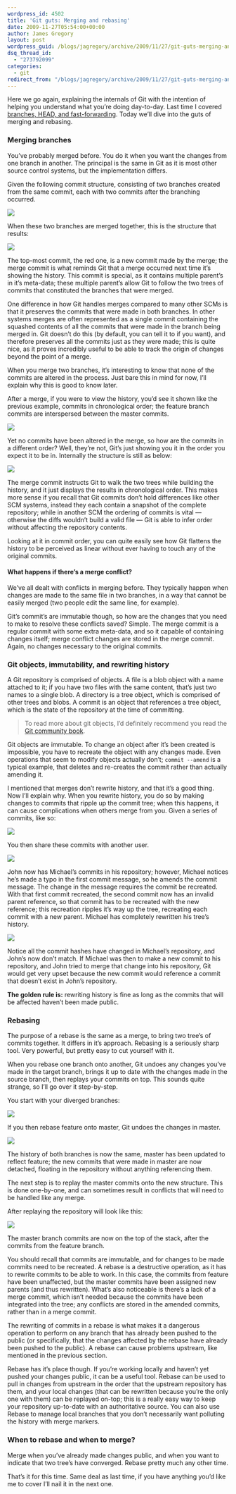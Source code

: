 ```yaml
---
wordpress_id: 4502
title: 'Git guts: Merging and rebasing'
date: 2009-11-27T05:54:00+00:00
author: James Gregory
layout: post
wordpress_guid: /blogs/jagregory/archive/2009/11/27/git-guts-merging-and-rebasing.aspx
dsq_thread_id:
  - "273792099"
categories:
  - git
redirect_from: "/blogs/jagregory/archive/2009/11/27/git-guts-merging-and-rebasing.aspx/"
---
```

Here we go again, explaining the internals of Git with the intention of helping you understand what you&#8217;re doing day-to-day. Last time I covered [branches, HEAD, and fast-forwarding](https://lostechies.com/blogs/jagregory/archive/2009/11/25/git-s-guts-branches-head-and-fast-forwards.aspx). Today we&#8217;ll dive into the guts of merging and rebasing.

### Merging branches

You&#8217;ve probably merged before. You do it when you want the changes from one branch in another. The principal is the same in Git as it is most other source control systems, but the implementation differs.

Given the following commit structure, consisting of two branches created from the same commit, each with two commits after the branching occurred.

![](https://lostechies.com/content/jamesgregory/uploads/2011/03.GitGuts.2/Figure1.png)

When these two branches are merged together, this is the structure that results:

![](https://lostechies.com/content/jamesgregory/uploads/2011/03.GitGuts.2/Figure2.png)

The top-most commit, the red one, is a new commit made by the merge; the merge commit is what reminds Git that a merge occurred next time it&#8217;s showing the history. This commit is special, as it contains multiple parent&#8217;s in it&#8217;s meta-data; these multiple parent&#8217;s allow Git to follow the two trees of commits that constituted the branches that were merged.

One difference in how Git handles merges compared to many other SCMs is that it preserves the commits that were made in both branches. In other systems merges are often represented as a single commit containing the squashed contents of all the commits that were made in the branch being merged in. Git doesn&#8217;t do this (by default, you can tell it to if you want), and therefore preserves all the commits just as they were made; this is quite nice, as it proves incredibly useful to be able to track the origin of changes beyond the point of a merge.

When you merge two branches, it&#8217;s interesting to know that none of the commits are altered in the process. Just bare this in mind for now, I&#8217;ll explain why this is good to know later.

After a merge, if you were to view the history, you&#8217;d see it shown like the previous example, commits in chronological order; the feature branch commits are interspersed between the master commits.

![](https://lostechies.com/content/jamesgregory/uploads/2011/03.GitGuts.2/Figure2.png)

Yet no commits have been altered in the merge, so how are the commits in a different order? Well, they&#8217;re not, Git&#8217;s just showing you it in the order you expect it to be in. Internally the structure is still as below:

![](https://lostechies.com/content/jamesgregory/uploads/2011/03.GitGuts.2/Figure3.png)

The merge commit instructs Git to walk the two trees while building the history, and it just displays the results in chronological order. This makes more sense if you recall that Git commits don&#8217;t hold differences like other SCM systems, instead they each contain a snapshot of the complete repository; while in another SCM the ordering of commits is vital &#8212; otherwise the diffs wouldn&#8217;t build a valid file &#8212; Git is able to infer order without affecting the repository contents.

Looking at it in commit order, you can quite easily see how Git flattens the history to be perceived as linear without ever having to touch any of the original commits.

#### What happens if there&#8217;s a merge conflict?

We&#8217;ve all dealt with conflicts in merging before. They typically happen when changes are made to the same file in two branches, in a way that cannot be easily merged (two people edit the same line, for example).

Git&#8217;s commit&#8217;s are immutable though, so how are the changes that you need to make to resolve these conflicts saved? Simple. The merge commit is a regular commit with some extra meta-data, and so it capable of containing changes itself; merge conflict changes are stored in the merge commit. Again, no changes necessary to the original commits.

### Git objects, immutability, and rewriting history

A Git repository is comprised of objects. A file is a blob object with a name attached to it; if you have two files with the same content, that&#8217;s just two names to a single blob. A directory is a tree object, which is comprised of other trees and blobs. A commit is an object that references a tree object, which is the state of the repository at the time of committing.

> To read more about git objects, I&#8217;d definitely recommend you read the [Git community book](http://book.git-scm.com).

Git objects are immutable. To change an object after it&#8217;s been created is impossible, you have to recreate the object with any changes made. Even operations that seem to modify objects actually don&#8217;t; `commit --amend` is a typical example, that deletes and re-creates the commit rather than actually amending it.

I mentioned that merges don&#8217;t rewrite history, and that it&#8217;s a good thing. Now I&#8217;ll explain why. When you rewrite history, you do so by making changes to commits that ripple up the commit tree; when this happens, it can cause complications when others merge from you. Given a series of commits, like so:

![](https://lostechies.com/content/jamesgregory/uploads/2011/03.GitGuts.2/Figure4.png)

You then share these commits with another user.

![](https://lostechies.com/content/jamesgregory/uploads/2011/03.GitGuts.2/Figure5.png)

John now has Michael&#8217;s commits in his repository; however, Michael notices he&#8217;s made a typo in the first commit message, so he amends the commit message. The change in the message requires the commit be recreated. With that first commit recreated, the second commit now has an invalid parent reference, so that commit has to be recreated with the new reference; this recreation ripples it&#8217;s way up the tree, recreating each commit with a new parent. Michael has completely rewritten his tree&#8217;s history.

![](https://lostechies.com/content/jamesgregory/uploads/2011/03.GitGuts.2/Figure6.png)

Notice all the commit hashes have changed in Michael&#8217;s repository, and John&#8217;s now don&#8217;t match. If Michael was then to make a new commit to his repository, and John tried to merge that change into his repository, Git would get very upset because the new commit would reference a commit that doesn&#8217;t exist in John&#8217;s repository.

**The golden rule is:** rewriting history is fine as long as the commits that will be affected haven&#8217;t been made public.

### Rebasing

The purpose of a rebase is the same as a merge, to bring two tree&#8217;s of commits together. It differs in it&#8217;s approach. Rebasing is a seriously sharp tool. Very powerful, but pretty easy to cut yourself with it.

When you rebase one branch onto another, Git undoes any changes you&#8217;ve made in the target branch, brings it up to date with the changes made in the source branch, then replays your commits on top. This sounds quite strange, so I&#8217;ll go over it step-by-step.

You start with your diverged branches:

![](https://lostechies.com/content/jamesgregory/uploads/2011/03.GitGuts.2/Figure7.png)

If you then rebase feature onto master, Git undoes the changes in master.

![](https://lostechies.com/content/jamesgregory/uploads/2011/03.GitGuts.2/Figure8.png)

The history of both branches is now the same, master has been updated to reflect feature; the new commits that were made in master are now detached, floating in the repository without anything referencing them.

The next step is to replay the master commits onto the new structure. This is done one-by-one, and can sometimes result in conflicts that will need to be handled like any merge.

After replaying the repository will look like this:

![](https://lostechies.com/content/jamesgregory/uploads/2011/03.GitGuts.2/Figure9.png)

The master branch commits are now on the top of the stack, after the commits from the feature branch.

You should recall that commits are immutable, and for changes to be made commits need to be recreated. A rebase is a destructive operation, as it has to rewrite commits to be able to work. In this case, the commits from feature have been unaffected, but the master commits have been assigned new parents (and thus rewritten). What&#8217;s also noticeable is there&#8217;s a lack of a merge commit, which isn&#8217;t needed because the commits have been integrated into the tree; any conflicts are stored in the amended commits, rather than in a merge commit.

The rewriting of commits in a rebase is what makes it a dangerous operation to perform on any branch that has already been pushed to the public (or specifically, that the changes affected by the rebase have already been pushed to the public). A rebase can cause problems upstream, like mentioned in the previous section.

Rebase has it&#8217;s place though. If you&#8217;re working locally and haven&#8217;t yet pushed your changes public, it can be a useful tool. Rebase can be used to pull in changes from upstream in the order that the upstream repository has them, and your local changes (that can be rewritten because you&#8217;re the only one with them) can be replayed on-top; this is a really easy way to keep your repository up-to-date with an authoritative source. You can also use Rebase to manage local branches that you don&#8217;t necessarily want polluting the history with merge markers.

### When to rebase and when to merge?

Merge when you&#8217;ve already made changes public, and when you want to indicate that two tree&#8217;s have converged. Rebase pretty much any other time.

That&#8217;s it for this time. Same deal as last time, if you have anything you&#8217;d like me to cover I&#8217;ll nail it in the next one.